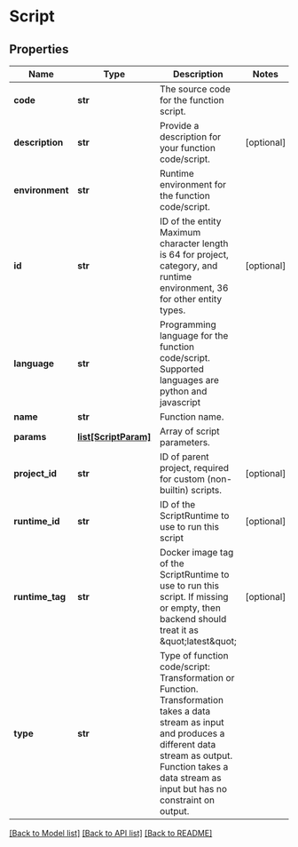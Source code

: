 # Script

## Properties
Name | Type | Description | Notes
------------ | ------------- | ------------- | -------------
**code** | **str** | The source code for the function script. | 
**description** | **str** | Provide a description for your function code/script. | [optional] 
**environment** | **str** | Runtime environment for the function code/script. | 
**id** | **str** | ID of the entity Maximum character length is 64 for project, category, and runtime environment, 36 for other entity types. | [optional] 
**language** | **str** | Programming language for the function code/script. Supported languages are python and javascript | 
**name** | **str** | Function name. | 
**params** | [**list[ScriptParam]**](ScriptParam.md) | Array of script parameters. | 
**project_id** | **str** | ID of parent project, required for custom (non-builtin) scripts. | [optional] 
**runtime_id** | **str** | ID of the ScriptRuntime to use to run this script | [optional] 
**runtime_tag** | **str** | Docker image tag of the ScriptRuntime to use to run this script. If missing or empty, then backend should treat it as \&quot;latest\&quot; | [optional] 
**type** | **str** | Type of function code/script: Transformation or Function. Transformation takes a data stream as input and produces a different data stream as output. Function takes a data stream as input but has no constraint on output. | 

[[Back to Model list]](../README.md#documentation-for-models) [[Back to API list]](../README.md#documentation-for-api-endpoints) [[Back to README]](../README.md)

